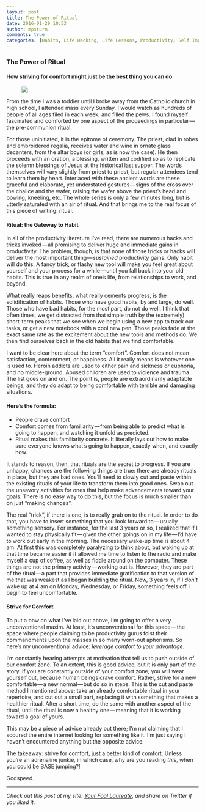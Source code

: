 ```yaml
---
layout: post
title: The Power of Ritual
date: 2016-01-29 10:53
author: mpsturm
comments: true
categories: [Habits, Life Hacking, Life Lessons, Productivity, Self Improvement, Uncategorized]
---
```



<h3>The Power of Ritual</h3>
<h4>How striving for comfort might just be the best thing you can do</h4>
<figure>

<img src="https://mikesturmblog.files.wordpress.com/2016/01/2a270-1faxc9gf2p7xrdjq5n0bjsq.jpeg">
</figure><p>From the time I was a toddler until I broke away from the Catholic church in high school, I attended mass every Sunday. I would watch as hundreds of people of all ages filed in each week, and filled the pews. I found myself fascinated and comforted by one aspect of the proceedings in particular — the pre-communion ritual.</p>
<p>For those uninitiated, it is the epitome of ceremony. The priest, clad in robes and embroidered regalia, receives water and wine in ornate glass decanters, from the altar boys (or girls, as is now the case). He then proceeds with an oration, a blessing, written and codified so as to replicate the solemn blessings of Jesus at the historical last supper. The words themselves will vary slightly from priest to priest, but regular attendees tend to learn them by heart. Interlaced with these ancient words are these graceful and elaborate, yet understated gestures — signs of the cross over the chalice and the wafer, raising the wafer above the priest’s head and bowing, kneeling, etc. The whole series is only a few minutes long, but is utterly saturated with an air of ritual. And that brings me to the real focus of this piece of writing: ritual.</p>
<h4>Ritual: the Gateway to Habit</h4>
<p>In all of the productivity literature I’ve read, there are numerous hacks and tricks invoked — all promising to deliver huge and immediate gains in productivity. The problem, though, is that none of those tricks or hacks will deliver the most important thing — <em>sustained </em>productivity gains. Only habit will do this. A fancy trick, or flashy new tool will make you feel great about yourself and your process for a while — until you fall back into your old habits. This is true in any realm of one’s life, from relationships to work, and beyond.</p>
<p>What really reaps benefits, what really cements progress, is the solidification of habits. Those who have good habits, by and large, do well. Those who have bad habits, for the most part, do not do well. I think that often times, we get distracted from that simple truth by the (extremely) short-term peaks that we see when we begin using a new app to track our tasks, or get a new notebook with a cool new pen. Those peaks fade at the exact same rate as the excitement about the new tools and methods do. We then find ourselves back in the old habits that we find comfortable.</p>
<p>I want to be clear here about the term “comfort”. Comfort does not mean satisfaction, contentment, or happiness. All it really means is whatever one is used to. Heroin addicts are used to either pain and sickness or euphoria, and no middle-ground. Abused children are used to violence and trauma. The list goes on and on. The point is, people are extraordinarily adaptable beings, and they do adapt to being comfortable with terrible and damaging situations.</p>
<h4>Here’s the formula:</h4>
<ul>
<li>People crave comfort</li>
<li>Comfort comes from familiarity — from being able to predict what is going to happen, and watching it unfold as predicted.</li>
<li>Ritual makes this familiarity concrete. It literally lays out how to make sure everyone knows what’s going to happen, exactly when, and exactly how.</li>
</ul>
<p>It stands to reason, then, that rituals are the secret to progress. If you are unhappy, chances are the following things are true: there are already rituals in place, but they are bad ones. You’ll need to slowly cut and paste within the existing rituals of your life to transform them into good ones. Swap out the unsavory activities for ones that help make advancements toward your goals. There is no easy way to do this, but the focus is much smaller than on just “making changes”.</p>
<p>The real “trick”, if there is one, is to really grab on to the ritual. In order to do that, you have to insert something that you look forward to — usually something sensory. For instance, for the last 3 years or so, I realized that if I wanted to stay physically fit — given the other goings on in my life — I’d have to work out early in the morning. The necessary wake-up time is about 4 am. At first this was completely paralyzing to think about, but waking up at that time became easier if it allowed me time to listen to the radio and make myself a cup of coffee, as well as fiddle around on the computer. These things are not the primary activity — working out is. However, they are part of the ritual — a part that provides immediate gratification to that version of me that was weakest as I began building the ritual. Now, 3 years in, if I <em>don’t </em>wake up at 4 am on Monday, Wednesday, or Friday, something feels off. I begin to feel uncomfortable.</p>
<h4>Strive for Comfort</h4>
<p>To put a bow on what I’ve laid out above, I’m going to offer a very unconventional maxim. At least, it’s unconventional for this space — the space where people claiming to be productivity gurus foist their commandments upon the masses in so many worn-out aphorisms. So here’s my unconventional advice: <em>leverage comfort to your advantage</em>.</p>
<p>I’m constantly hearing attempts at motivation that tell us to push outside of our comfort zone. To an extent, this is good advice, but it is only part of the story. If you are constantly outside of your comfort zone, you will wear yourself out, because human beings crave comfort. Rather, strive for a new comfortable — a new normal — but do so in steps. This is the cut and paste method I mentioned above; take an already comfortable ritual in your repertoire, and cut out a small part, replacing it with something that makes a healthier ritual. After a short time, do the same with another aspect of the ritual, until the ritual is now a healthy one — meaning that it is working toward a goal of yours.</p>
<p>This may be a piece of advice already out there; I’m not claiming that I scoured the entire internet looking for something like it. I’m just saying I haven’t encountered anything but the opposite advice.</p>
<p>The takeaway: strive for comfort, just a better kind of comfort. Unless you’re an adrenaline junkie, in which case, why are you reading <em>this</em>, when you could be BASE jumping?!</p>
<p>Godspeed.</p>
<hr>
<p><em>Check out this post at my site: </em><a href="http://www.mikesturm.net/power-of-ritual/" target="_blank"><em>Your Fool Laureate</em></a><em>, and share on Twitter if you liked it.</em></p>
